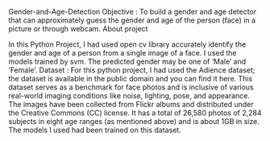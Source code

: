 Gender-and-Age-Detection 
Objective :
To build a gender and age detector that can approximately guess the gender and age of the person (face) in a picture or through webcam.
About project

In this Python Project, I had used open cv library accurately identify the gender and age of a person from a single image of a face. I used the models trained by svm. The predicted gender may be one of ‘Male’ and ‘Female’.
Dataset :
For this python project, I had used the Adience dataset; the dataset is available in the public domain and you can find it here. This dataset serves as a benchmark for face photos and is inclusive of various real-world imaging conditions like noise, lighting, pose, and appearance. The images have been collected from Flickr albums and distributed under the Creative Commons (CC) license. It has a total of 26,580 photos of 2,284 subjects in eight age ranges (as mentioned above) and is about 1GB in size. The models I used had been trained on this dataset.




